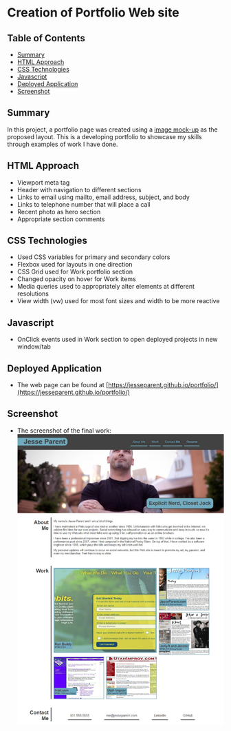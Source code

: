 # Creation of Portfolio Web site
## Table of Contents
- [Summary](#summary)
- [HTML Approach](#html-approach)
- [CSS Technologies](#css-technologies)
- [Javascript](#javascript)
- [Deployed Application](#deployed-application)
- [Screenshot](#screenshot)

## Summary
In this project, a portfolio page was created using a [image mock-up](https://courses.bootcampspot.com/courses/455/files/157176) as the proposed layout. This is a developing portfolio to showcase my skills through examples of work I have done.

## HTML Approach
- Viewport meta tag
- Header with navigation to different sections
- Links to email using mailto, email address, subject, and body
- Links to telephone number that will place a call
- Recent photo as hero section
- Appropriate section comments

## CSS Technologies
- Used CSS variables for primary and secondary colors
- Flexbox used for layouts in one direction
- CSS Grid used for Work portfolio section
- Changed opacity on hover for Work items
- Media queries used to appropriately alter elements at different resolutions
- View width (vw) used for most font sizes and width to be more reactive

## Javascript
- OnClick events used in Work section to open deployed projects in new window/tab

## Deployed Application
- The web page can be found at [https://jesseparent.github.io/portfolio/](https://jesseparent.github.io/portfolio/)

## Screenshot
- The screenshot of the final work: 
![Image](./screenshot.jpg)